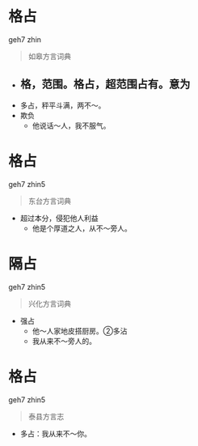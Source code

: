 # 格占
geh7 zhin
> 如皋方言词典
- 格，范围。格占，超范围占有。意为
  - 
- 多占，秤平斗满，两不～。
- 欺负
  - 他说话～人，我不服气。

# 格占
geh7 zhin5
> 东台方言词典
- 超过本分，侵犯他人利益
  - 他是个厚道之人，从不～旁人。

# 隔占
geh7 zhin5
> 兴化方言词典
- 强占
  - 他～人家地皮搭厨房。②多沾
  - 我从来不～旁人的。

# 格占
geh7 zhin5
> 泰县方言志
- 多占：我从来不～你。
